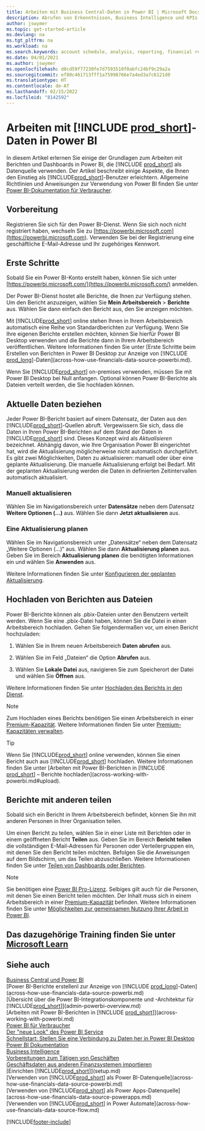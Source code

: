 ```yaml
---
title: Arbeiten mit Business Central-Daten in Power BI | Microsoft Docs
description: Abrufen von Erkenntnissen, Business Intelligence und KPIs aus Ihren Business Central-Daten mithilfe von Power BI.
author: jswymer
ms.topic: get-started-article
ms.devlang: na
ms.tgt_pltfrm: na
ms.workload: na
ms.search.keywords: account schedule, analysis, reporting, financial report, business intelligence, KPI
ms.date: 04/01/2021
ms.author: jswymer
ms.openlocfilehash: d8cd59f77230fe7d7593510f0abfc24bf9c29a2a
ms.sourcegitcommit: ef80c461713fff1a75998766e7a4ed3a7c6121d0
ms.translationtype: HT
ms.contentlocale: de-AT
ms.lasthandoff: 02/15/2022
ms.locfileid: "8142592"
---
```

# <a name="working-with-prod_short-data-in-power-bi"></a>Arbeiten mit [!INCLUDE [prod_short](includes/prod_short.md)]-Daten in Power BI

In diesem Artikel erlernen Sie einige der Grundlagen zum Arbeiten mit Berichten und Dashboards in Power BI, die [!INCLUDE [prod_short](includes/prod_short.md)] als Datenquelle verwenden. Der Artikel beschreibt einige Aspekte, die Ihnen den Einstieg als [!INCLUDE[prod_short](includes/prod_short.md)]-Benutzer erleichtern. Allgemeine Richtlinien und Anweisungen zur Verwendung von Power BI finden Sie unter [Power BI-Dokumentation für Verbraucher](/power-bi/consumer).

## <a name="get-ready"></a>Vorbereitung

Registrieren Sie sich für den Power BI-Dienst. Wenn Sie sich noch nicht registriert haben, wechseln Sie zu [https://powerbi.microsoft.com](https://powerbi.microsoft.com). Verwenden Sie bei der Registrierung eine geschäftliche E-Mail-Adresse und Ihr zugehöriges Kennwort.

## <a name="get-started"></a>Erste Schritte

Sobald Sie ein Power BI-Konto erstellt haben, können Sie sich unter [https://powerbi.microsoft.com/](https://powerbi.microsoft.com/) anmelden.

Der Power BI-Dienst hostet alle Berichte, die Ihnen zur Verfügung stehen. Um den Bericht anzuzeigen, wählen Sie **Mein Arbeitsbereich** > **Berichte** aus. Wählen Sie dann einfach den Bericht aus, den Sie anzeigen möchten.

Mit [!INCLUDE[prod_short](includes/prod_short.md)] online stehen Ihnen in Ihrem Arbeitsbereich automatisch eine Reihe von Standardberichten zur Verfügung. Wenn Sie Ihre eigenen Berichte erstellen möchten, können Sie hierfür Power BI Desktop verwenden und die Berichte dann in Ihrem Arbeitsbereich veröffentlichen. Weitere Informationen finden Sie unter [Erste Schritte beim Erstellen von Berichten in Power BI Desktop zur Anzeige von [!INCLUDE [prod_long](includes/prod_long.md)]-Daten](across-how-use-financials-data-source-powerbi.md).

Wenn Sie [!INCLUDE[prod_short](includes/prod_short.md)] on-premises verwenden, müssen Sie mit Power BI Desktop bei Null anfangen. Optional können Power BI-Berichte als Dateien verteilt werden, die Sie hochladen können.

## <a name="get-the-latest-data"></a>Aktuelle Daten beziehen

Jeder Power BI-Bericht basiert auf einem Datensatz, der Daten aus den [!INCLUDE[prod_short](includes/prod_short.md)]-Quellen abruft. Vergewissern Sie sich, dass die Daten in Ihren Power BI-Berichten auf dem Stand der Daten in [!INCLUDE[prod_short](includes/prod_short.md)] sind. Dieses Konzept wird als *Aktualisieren* bezeichnet.  Abhängig davon, wie Ihre Organisation Power BI eingerichtet hat, wird die Aktualisierung möglicherweise nicht automatisch durchgeführt. Es gibt zwei Möglichkeiten, Daten zu aktualisieren: manuell oder über eine geplante Aktualisierung. Die manuelle Aktualisierung erfolgt bei Bedarf. Mit der geplanten Aktualisierung werden die Daten in definierten Zeitintervallen automatisch aktualisiert.

### <a name="refresh-manually"></a>Manuell aktualisieren

Wählen Sie im Navigationsbereich unter **Datensätze** neben dem Datensatz **Weitere Optionen (...)** aus. Wählen Sie dann **Jetzt aktualisieren** aus.

### <a name="schedule-a-refresh"></a>Eine Aktualisierung planen

Wählen Sie im Navigationsbereich unter „Datensätze“ neben dem Datensatz „Weitere Optionen (...)“ aus. Wählen Sie dann **Aktualisierung planen** aus. Geben Sie im Bereich **Aktualisierung planen** die benötigten Informationen ein und wählen Sie **Anwenden** aus.

Weitere Informationen finden Sie unter [Konfigurieren der geplanten Aktualisierung](/power-bi/connect-data/refresh-scheduled-refresh).

## <a name="upload-reports-from-files"></a><a name="upload"></a>Hochladen von Berichten aus Dateien

Power BI-Berichte können als .pbix-Dateien unter den Benutzern verteilt werden. Wenn Sie eine .pbix-Datei haben, können Sie die Datei in einen Arbeitsbereich hochladen. Gehen Sie folgendermaßen vor, um einen Bericht hochzuladen:

1. Wählen Sie in Ihrem neuen Arbeitsbereich **Daten abrufen** aus.

2. Wählen Sie im Feld „Dateien“ die Option **Abrufen** aus.

3. Wählen Sie **Lokale Datei** aus, navigieren Sie zum Speicherort der Datei und wählen Sie **Öffnen** aus.

Weitere Informationen finden Sie unter [Hochladen des Berichts in den Dienst](/power-bi/paginated-reports/paginated-reports-quickstart-aw#upload-the-report-to-the-service).

> [!NOTE]
> Zum Hochladen eines Berichts benötigen Sie einen Arbeitsbereich in einer [Premium-Kapazität](/power-bi/service-premium-what-is). Weitere Informationen finden Sie unter [Premium-Kapazitäten verwalten](/power-bi/admin/service-premium-capacity-manage). 

> [!TIP]
> Wenn Sie [!INCLUDE[prod_short](includes/prod_short.md)] online verwenden, können Sie einen Bericht auch aus [!INCLUDE[prod_short](includes/prod_short.md)] hochladen. Weitere Informationen finden Sie unter [Arbeiten mit Power BI-Berichten in [!INCLUDE [prod_short](includes/prod_short.md)] – Berichte hochladen](across-working-with-powerbi.md#upload).

## <a name="share-reports-with-others"></a><a name="share"></a>Berichte mit anderen teilen

Sobald sich ein Bericht in Ihrem Arbeitsbereich befindet, können Sie ihn mit anderen Personen in Ihrer Organisation teilen.

Um einen Bericht zu teilen, wählen Sie in einer Liste mit Berichten oder in einem geöffneten Bericht **Teilen** aus. Geben Sie im Bereich **Bericht teilen** die vollständigen E-Mail-Adressen für Personen oder Verteilergruppen ein, mit denen Sie den Bericht teilen möchten. Befolgen Sie die Anweisungen auf dem Bildschirm, um das Teilen abzuschließen. Weitere Informationen finden Sie unter [Teilen von Dashboards oder Berichten](/power-bi/collaborate-share/service-share-dashboards#share-a-dashboard-or-report).

> [!NOTE]
> Sie benötigen eine [Power BI Pro-Lizenz](/power-bi/service-features-license-type). Selbiges gilt auch für die Personen, mit denen Sie einen Bericht teilen möchten. Der Inhalt muss sich in einem Arbeitsbereich in einer [Premium-Kapazität](/power-bi/service-premium-what-is) befinden. Weitere Informationen finden Sie unter [Möglichkeiten zur gemeinsamen Nutzung Ihrer Arbeit in Power BI](/power-bi/service-how-to-collaborate-distribute-dashboards-reports).

## <a name="see-related-training-at-microsoft-learn"></a>Das dazugehörige Training finden Sie unter [Microsoft Learn](/learn/modules/configure-powerbi-excel-dynamics-365-business-central/index)

## <a name="see-also"></a>Siehe auch

[Business Central und Power BI](admin-powerbi.md)  
[Power BI-Berichte erstellenl zur Anzeige von [!INCLUDE [prod_long](includes/prod_long.md)]-Daten](across-how-use-financials-data-source-powerbi.md)  
[Übersicht über die Power BI-Integrationskomponente und -Architektur für [!INCLUDE[prod_short](includes/prod_short.md)]](admin-powerbi-overview.md)  
[Arbeiten mit Power BI-Berichten in [!INCLUDE [prod_short](includes/prod_short.md)]](across-working-with-powerbi.md)  
[Power BI für Verbraucher](/power-bi/consumer/end-user-consumer)  
[Der "neue Look" des Power BI Service](/power-bi/service-new-look)  
[Schnellstart: Stellen Sie eine Verbindung zu Daten her in Power BI Desktop](/power-bi/desktop-quickstart-connect-to-data)  
[Power BI Dokumentation](/power-bi/)  
[Business Intelligence](bi.md)  
[Vorbereitungen zum Tätigen von Geschäften](ui-get-ready-business.md)  
[Geschäftsdaten aus anderen Finanzsystemen importieren](across-import-data-configuration-packages.md)  
[Einrichten [!INCLUDE[prod_short](includes/prod_short.md)]](setup.md)  
[Verwenden von [!INCLUDE[prod_short](includes/prod_short.md)] als Power BI-Datenquelle](across-how-use-financials-data-source-powerbi.md)  
[Verwenden von [!INCLUDE[prod_short](includes/prod_short.md)] als Power Apps-Datenquelle](across-how-use-financials-data-source-powerapps.md)  
[Verwenden von [!INCLUDE[prod_short](includes/prod_short.md)] in Power Automate](across-how-use-financials-data-source-flow.md)  




[!INCLUDE[footer-include](includes/footer-banner.md)]